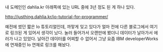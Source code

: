 내 도메인인 dahlia.kr 아래쪽에 있는 URL 중에 3년 정도 된 게 하나 있다.

<http://justhing.dahlia.kr/io-tutorial-for-programmer/>

예전에 썼던 짧은 Io 튜토리얼인데, 까맣게 잊고 있다가 얼마 전에 다른 블로그에서 여기로 링크된 게 있어서 생각이 났다. 눌러 들어가서 오랜만에 봤더니 데이터가 날아가서 에러가 나고 있었다. 날아간 데이터를 어찌할 수 없어서 그냥 요즘 IBM developerWorks에 연재중인 Io 연재로 링크를 해놨다.
